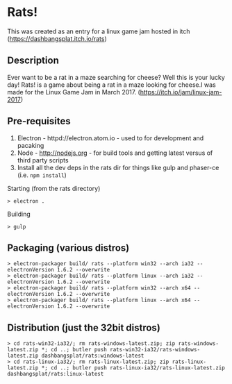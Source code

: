 # Rats!

This was created as an entry for a linux game jam hosted in itch (https://dashbangsplat.itch.io/rats)

## Description
Ever want to be a rat in a maze searching for cheese? Well this is your lucky day! Rats! is a game about being a rat in a maze looking for cheese.I was made for the Linux Game Jam in March 2017. (https://itch.io/jam/linux-jam-2017)

## Pre-requisites
1. Electron - httpd://electron.atom.io - used to for development and pacaking
2. Node - http://nodejs.org - for build tools and getting latest versus of third party scripts
3. Install all the dev deps in the rats dir for things like gulp and phaser-ce (i.e. `npm install`)

Starting (from the rats directory)
```
> electron .
```

Building
```
> gulp
```

## Packaging (various distros)
```
> electron-packager build/ rats --platform win32 --arch ia32 --electronVersion 1.6.2 --overwrite
> electron-packager build/ rats --platform linux --arch ia32 --electronVersion 1.6.2 --overwrite
> electron-packager build/ rats --platform win32 --arch x64 --electronVersion 1.6.2 --overwrite
> electron-packager build/ rats --platform linux --arch x64 --electronVersion 1.6.2 --overwrite
```

## Distribution (just the 32bit distros)
```
> cd rats-win32-ia32/; rm rats-windows-latest.zip; zip rats-windows-latest.zip *; cd ..; butler push rats-win32-ia32/rats-windows-latest.zip dashbangsplat/rats:windows-latest
> cd rats-linux-ia32/; rm rats-linux-latest.zip; zip rats-linux-latest.zip *; cd ..; butler push rats-linux-ia32/rats-linux-latest.zip dashbangsplat/rats:linux-latest
```
